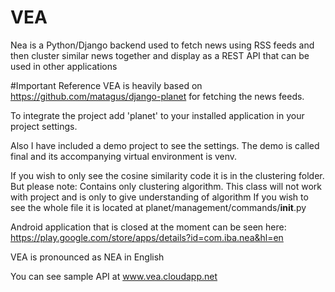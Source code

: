 # VEA
Nea is a Python/Django backend used to fetch news using RSS feeds and then cluster similar news together and display as a REST API that can be used in other applications

#Important Reference
VEA is heavily based on https://github.com/matagus/django-planet for fetching the news feeds.

To integrate the project add 'planet' to your installed application in your project settings.

Also I have included a demo project to see the settings. The demo is called final and its accompanying virtual environment is venv.

If you wish to only see the cosine similarity code it is in the clustering folder.
But please note:
Contains only clustering algorithm. This class will not work with project and is only to give understanding of algorithm
If you wish to see the whole file it is located at 
planet/management/commands/__init__.py

Android application that is closed at the moment can be seen here: https://play.google.com/store/apps/details?id=com.iba.nea&hl=en

VEA is pronounced as NEA in English

You can see sample API at www.vea.cloudapp.net
